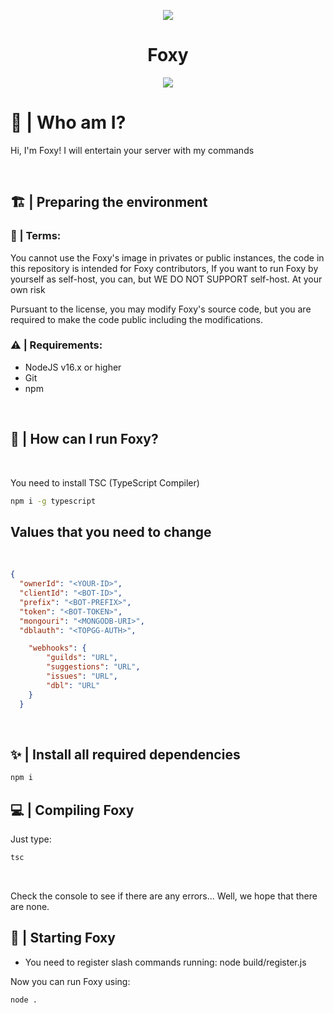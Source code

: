 <p align="center">
<img src="https://socialify.git.ci/FoxyTheBot/Foxy/image?language=1&logo=https%3A%2F%2Favatars.githubusercontent.com%2Fu%2F74120553%3Fs%3D200%26v%3D4&name=1&owner=1&pattern=Circuit%20Board&stargazers=1&theme=Dark">
<h1 align="center">Foxy</h1>
  <p align="center">

 <a href="https://jetbrains.com/?from=FoxyTheBot">
    <img src="https://img.shields.io/badge/Powered_by_IntelliJ-gray.svg?logo=intellijidea&style=for-the-badge" />
  </a>
</p>

# 🤔 | Who am I?
Hi, I'm Foxy! I will entertain your server with my commands

<br>

## 🏗 | Preparing the environment

### 📕 | Terms:
You cannot use the Foxy's image in privates or public instances, the code in this repository is intended for Foxy contributors, If you want to run Foxy by yourself as self-host, you can, but WE DO NOT SUPPORT self-host.
At your own risk

Pursuant to the license, you may modify Foxy's source code, but you are required to make the code public including the modifications.
<br>

### ⚠ | Requirements:

- NodeJS v16.x or higher
- Git
- npm

<br>

## 🤔 | How can I run Foxy?
<br>
<p>You need to install TSC (TypeScript Compiler)</p>

```bash
npm i -g typescript
```

## Values that you need to change
<br>

```json
{
  "ownerId": "<YOUR-ID>", 
  "clientId": "<BOT-ID>", 
  "prefix": "<BOT-PREFIX>", 
  "token": "<BOT-TOKEN>", 
  "mongouri": "<MONGODB-URI>", 
  "dblauth": "<TOPGG-AUTH>", 

    "webhooks": {
        "guilds": "URL", 
        "suggestions": "URL", 
        "issues": "URL",
        "dbl": "URL"
    }
  }
```
<br>

## ✨ | Install all required dependencies
```bash
npm i
```

## 💻 | Compiling Foxy

Just type:

```bash
tsc
```

<br>

<p>Check the console to see if there are any errors... Well, we hope that there are none.</p>

## 🤩 | Starting Foxy
- You need to register slash commands running: node build/register.js

Now you can run Foxy using:
```bash
node .
```